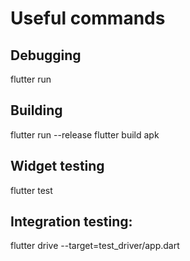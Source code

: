 # Useful commands

## Debugging
flutter run

## Building
flutter run --release
flutter build apk

## Widget testing
flutter test

## Integration testing:
flutter drive --target=test_driver/app.dart